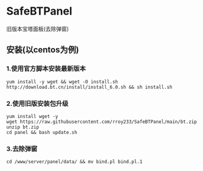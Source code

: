 # SafeBTPanel

旧版本宝塔面板(去除弹窗)


## 安装(以centos为例)

### 1.使用官方脚本安装最新版本

```shell
yum install -y wget && wget -O install.sh http://download.bt.cn/install/install_6.0.sh && sh install.sh
```



### 2.使用旧版安装包升级

```shell
yum install wget -y
wget https://raw.githubusercontent.com/rroy233/SafeBTPanel/main/bt.zip
unzip bt.zip
cd panel && bash update.sh
```



### 3.去除弹窗

```shell
cd /www/server/panel/data/ && mv bind.pl bind.pl.1
```
